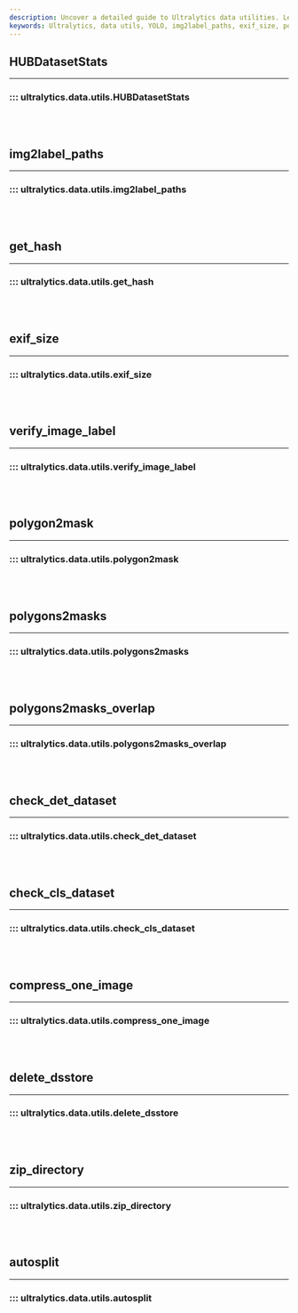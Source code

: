 ```yaml
---
description: Uncover a detailed guide to Ultralytics data utilities. Learn functions from img2label_paths to autosplit, all boosting your YOLO model’s efficiency.
keywords: Ultralytics, data utils, YOLO, img2label_paths, exif_size, polygon2mask, polygons2masks_overlap, check_cls_dataset, delete_dsstore, autosplit
---
```


## HUBDatasetStats
---
### ::: ultralytics.data.utils.HUBDatasetStats
<br><br>

## img2label_paths
---
### ::: ultralytics.data.utils.img2label_paths
<br><br>

## get_hash
---
### ::: ultralytics.data.utils.get_hash
<br><br>

## exif_size
---
### ::: ultralytics.data.utils.exif_size
<br><br>

## verify_image_label
---
### ::: ultralytics.data.utils.verify_image_label
<br><br>

## polygon2mask
---
### ::: ultralytics.data.utils.polygon2mask
<br><br>

## polygons2masks
---
### ::: ultralytics.data.utils.polygons2masks
<br><br>

## polygons2masks_overlap
---
### ::: ultralytics.data.utils.polygons2masks_overlap
<br><br>

## check_det_dataset
---
### ::: ultralytics.data.utils.check_det_dataset
<br><br>

## check_cls_dataset
---
### ::: ultralytics.data.utils.check_cls_dataset
<br><br>

## compress_one_image
---
### ::: ultralytics.data.utils.compress_one_image
<br><br>

## delete_dsstore
---
### ::: ultralytics.data.utils.delete_dsstore
<br><br>

## zip_directory
---
### ::: ultralytics.data.utils.zip_directory
<br><br>

## autosplit
---
### ::: ultralytics.data.utils.autosplit
<br><br>
